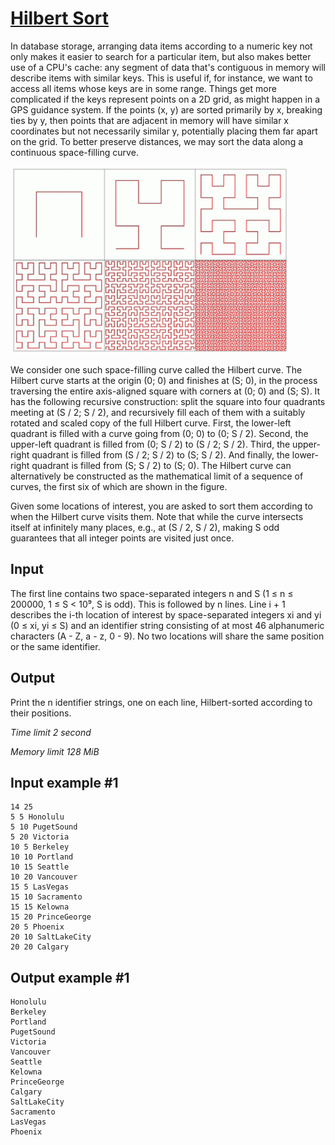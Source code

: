 # [Hilbert Sort](https://www.e-olymp.com/en/problems/8188)

In database storage, arranging data items according to a numeric key not only makes it easier to search for a particular item, but also makes better use of a CPU's cache: any segment of data that's contiguous in memory will describe items with similar keys. This is useful if, for instance, we want to access all items whose keys are in some range. Things get more complicated if the keys represent points on a 2D grid, as might happen in a GPS guidance system. If the points (x, y) are sorted primarily by x, breaking ties by y, then points that are adjacent in memory will have similar x coordinates but not necessarily similar y, potentially placing them far apart on the grid. To better preserve distances, we may sort the data along a continuous space-filling curve.

![prb8188.gif](808bca566241a8dbe6bc1b72a830aacb.gif)

We consider one such space-filling curve called the Hilbert curve. The Hilbert curve starts at the origin (0; 0) and finishes at (S; 0), in the process traversing the entire axis-aligned square with corners at (0; 0) and (S; S). It has the following recursive construction: split the square into four quadrants meeting at (S / 2; S / 2), and recursively fill each of them with a suitably rotated and scaled copy of the full Hilbert curve. First, the lower-left quadrant is filled with a curve going from (0; 0) to (0; S / 2). Second, the upper-left quadrant is filled from (0; S / 2) to (S / 2; S / 2). Third, the upper-right quadrant is filled from (S / 2; S / 2) to (S; S / 2). And finally, the lower-right quadrant is filled from (S; S / 2) to (S; 0). The Hilbert curve can alternatively be constructed as the mathematical limit of a sequence of curves, the first six of which are shown in the figure.

Given some locations of interest, you are asked to sort them according to when the Hilbert curve visits them. Note that while the curve intersects itself at infinitely many places, e.g., at (S / 2, S / 2), making S odd guarantees that all integer points are visited just once.

## Input

The first line contains two space-separated integers n and S (1 ≤ n ≤ 200000, 1 ≤ S < 10⁹, S is odd). This is followed by n lines. Line i + 1 describes the i-th location of interest by space-separated integers xi and yi (0 ≤ xi, yi ≤ S) and an identifier string consisting of at most 46 alphanumeric characters (A - Z, a - z, 0 - 9). No two locations will share the same position or the same identifier.

## Output

Print the n identifier strings, one on each line, Hilbert-sorted according to their positions.

_Time limit 2 second_

_Memory limit 128 MiB_

## Input example #1
```
14 25
5 5 Honolulu
5 10 PugetSound
5 20 Victoria
10 5 Berkeley
10 10 Portland
10 15 Seattle
10 20 Vancouver
15 5 LasVegas
15 10 Sacramento
15 15 Kelowna
15 20 PrinceGeorge
20 5 Phoenix
20 10 SaltLakeCity
20 20 Calgary
```

## Output example #1
```
Honolulu
Berkeley
Portland
PugetSound
Victoria
Vancouver
Seattle
Kelowna
PrinceGeorge
Calgary
SaltLakeCity
Sacramento
LasVegas
Phoenix
```
